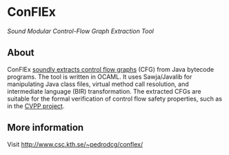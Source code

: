 # ConFlEx
*Sound Modular Control-Flow Graph Extraction Tool*

## About

ConFlEx [soundly extracts control flow graphs](http://dx.doi.org/10.1007/s10009-015-0375-0) (CFG) from Java bytecode programs. The tool is written in OCAML. It uses Sawja/Javalib for manipulating Java class files, virtual method call resolution, and intermediate language (BIR) transformation. The extracted CFGs are suitable for the formal verification of control flow safety properties, such as in the [CVPP project](http://www.csc.kth.se/%7Edilian/Projects/CVPP/cvpp.php).

## More information
Visit <http://www.csc.kth.se/~pedrodcg/conflex/>

